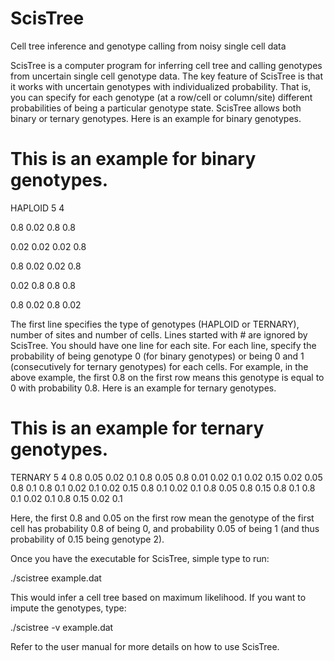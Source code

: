 # ScisTree
Cell tree inference and genotype calling from noisy single cell data

ScisTree is a computer program for inferring cell tree and calling genotypes from uncertain single cell genotype data. The key feature of ScisTree is that it works with uncertain genotypes with individualized probability. That is, you can specify for each genotype (at a row/cell or column/site) different probabilities of being a particular genotype state. ScisTree allows both binary or ternary genotypes. Here is an example for binary genotypes.

# This is an example for binary genotypes.
HAPLOID 5 4

0.8 0.02 0.8 0.8

0.02 0.02 0.02 0.8

0.8 0.02 0.02 0.8

0.02 0.8 0.8 0.8

0.8 0.02 0.8 0.02

The first line specifies the type of genotypes (HAPLOID or TERNARY), number of sites and number of cells. Lines started with # are ignored by ScisTree. You should have one line for each site. For each line, specify the probability of being genotype 0 (for binary genotypes) or being 0 and 1 (consecutively for ternary genotypes) for each cells. For example, in the above example, the first 0.8 on the first row means this genotype is equal to 0 with probability 0.8. Here is an example for ternary genotypes.

# This is an example for ternary genotypes.
TERNARY 5 4
0.8 0.05 0.02 0.1 0.8 0.05 0.8 0.01
0.02 0.1 0.02 0.15 0.02 0.05 0.8 0.1
0.8 0.1 0.02 0.1 0.02 0.15 0.8 0.1
0.02 0.1 0.8 0.05 0.8 0.15 0.8 0.1
0.8 0.1 0.02 0.1 0.8 0.15 0.02 0.1

Here, the first 0.8 and 0.05 on the first row mean the genotype of the first cell has probability 0.8 of being 0, and probability 0.05 of being 1 (and thus probability of 0.15 being genotype 2).

Once you have the executable for ScisTree, simple type to run:

./scistree example.dat

This would infer a cell tree based on maximum likelihood. If you want to impute the genotypes, type:

./scistree -v example.dat

Refer to the user manual for more details on how to use ScisTree.
